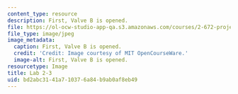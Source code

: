 ```yaml
---
content_type: resource
description: First, Valve B is opened.
file: https://ol-ocw-studio-app-qa.s3.amazonaws.com/courses/2-672-project-laboratory-spring-2009/bd2abc3141a710376a84b9ab0af8eb49_lab2-3.jpg
file_type: image/jpeg
image_metadata:
  caption: First, Valve B is opened.
  credit: 'Credit: Image courtesy of MIT OpenCourseWare.'
  image-alt: First, Valve B is opened.
resourcetype: Image
title: Lab 2-3
uid: bd2abc31-41a7-1037-6a84-b9ab0af8eb49
---
```

